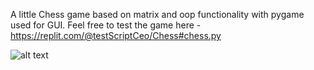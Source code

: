 A little Chess game based on matrix and oop functionality with pygame used for GUI.
Feel free to test the game here - https://replit.com/@testScriptCeo/Chess#chess.py


![alt text](https://cdn.discordapp.com/attachments/983670671647313930/1022788924957016114/My_Video1.gif)
